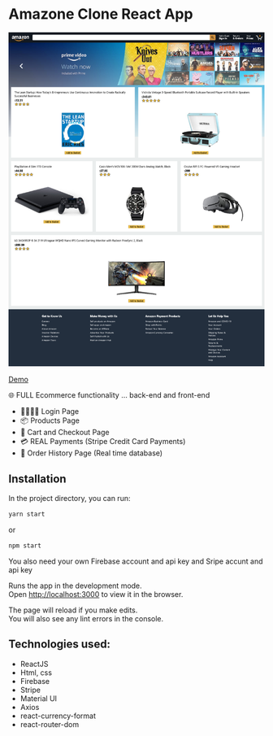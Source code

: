 # Amazone Clone React App

![Amazon Clone](/amazon-clone.png)

[Demo](https://challenge-98fe5.web.app/)

🌐 FULL Ecommerce functionality ... back-end and front-end

* 👨‍👩‍👧‍👦 Login Page
​
* 📦 Products Page
​
* 🛒 Cart and Checkout Page
​
* 💳 REAL Payments (Stripe Credit Card Payments)
​
* 📝 Order History Page (Real time database)

## Installation

In the project directory, you can run: 

```bash
yarn start
```
 or

```bash
npm start
```
You also need your own Firebase account and api key and Sripe accunt and api key<br />

Runs the app in the development mode. <br />
Open [http://localhost:3000](http://localhost:3000) to view it in the browser.

The page will reload if you make edits.<br />
You will also see any lint errors in the console.



## Technologies used:

* ReactJS
* Html, css
* Firebase
* Stripe
* Material UI 
* Axios
* react-currency-format
* react-router-dom




